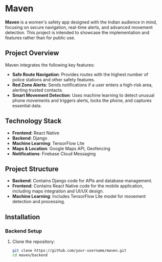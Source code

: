# Maven

**Maven** is a women's safety app designed with the Indian audience in mind, focusing on secure navigation, real-time alerts, and advanced movement detection. This project is intended to showcase the implementation and features rather than for public use.

## Project Overview

Maven integrates the following key features:

- **Safe Route Navigation**: Provides routes with the highest number of police stations and other safety features.
- **Red Zone Alerts**: Sends notifications if a user enters a high-risk area, alerting trusted contacts.
- **Smart Movement Detection**: Uses machine learning to detect unusual phone movements and triggers alerts, locks the phone, and captures essential data.

## Technology Stack

- **Frontend**: React Native
- **Backend**: Django
- **Machine Learning**: TensorFlow Lite
- **Maps & Location**: Google Maps API, Geofencing
- **Notifications**: Firebase Cloud Messaging

## Project Structure

- **Backend**: Contains Django code for APIs and database management.
- **Frontend**: Contains React Native code for the mobile application, including maps integration and UI/UX design.
- **Machine Learning**: Includes TensorFlow Lite model for movement detection and processing.

## Installation

### Backend Setup

1. Clone the repository:
   ```bash
   git clone https://github.com/your-username/maven.git
   cd maven/backend
